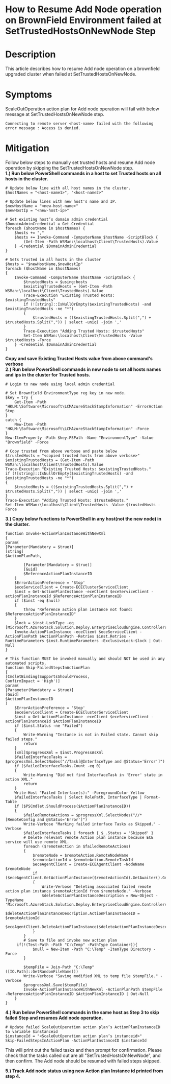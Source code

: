 # How to Resume Add Node operation on BrownField Environment failed at SetTrustedHostsOnNewNode Step
# Description 

This article describes how to resume Add node operation on a brownfield upgraded cluster when failed at SetTrustedHostsOnNewNode.
# Symptoms
ScaleOutOperation action plan for Add node operation will fail with below message at SetTrustedHostsOnNewNode step.
```
Connecting to remote server <host-name> failed with the following error message : Access is denied.
```
# Mitigation 
Follow below steps to manually set trusted hosts and resume Add node operation by skipping the SetTrustedHostsOnNewNode step.<br/>
**1.) Run below PowerShell commands in a host to set Trusted hosts on all hosts in the cluster.**
```
# Update below line with all host names in the cluster.
$hostNames = "<host-name1>", "<host-name2>"

# Update below lines with new host's name and IP.
$newHostName = "<new-host-name>"
$newHostIp = "<new-host-ip>"

# Set existing host’s domain admin credential
$DomainAdminCredential = Get-Credential
foreach ($hostName in $hostNames) {
    $hosts += ","
    $hosts += Invoke-Command -ComputerName $hostName -ScriptBlock {
        (Get-Item -Path WSMan:\localhost\Client\TrustedHosts).Value                     
    } -Credential $DomainAdminCredential
}

# Sets trusted in all hosts in the cluster
$hosts = "$newHostName,$newHostIp"
foreach ($hostName in $hostNames)
{
    Invoke-Command -ComputerName $hostName -ScriptBlock {
        $trustedHosts = $using:hosts
        $existingTrustedHosts = (Get-Item -Path WSMan:\localhost\Client\TrustedHosts).Value
        Trace-Execution "Existing Trusted Hosts: $existingTrustedHosts"
        if (![string]::IsNullOrEmpty($existingTrustedHosts) -and $existingTrustedHosts -ne "*")
        {
            $trustedHosts = (($existingTrustedHosts.Split(",") + $trustedHosts.Split(",")) | select -uniq) -join ','
        }
        Trace-Execution "Adding Trusted Hosts: $trustedHosts"
        Set-Item WSMan:\localhost\Client\TrustedHosts -Value $trustedHosts -Force
    } -Credential $DomainAdminCredential
}
```
**Copy and save Existing Trusted Hosts value from above command's verbose**<br/>
**2.) Run below PowerShell commands in new node to set all hosts names and ips in the cluster for Trusted hosts.**
```
# Login to new node using local admin credential

# Set Brownfield EnvironmentType reg key in new node.
$key = try {
    Get-Item -Path "HKLM:\Software\Microsoft\LCMAzureStackStampInformation" -ErrorAction Stop
}
catch {
    New-Item -Path "HKLM:\Software\Microsoft\LCMAzureStackStampInformation" -Force
}
New-ItemProperty -Path $key.PSPath -Name "EnvironmentType" -Value "Brownfield" -Force
    
# Copy trusted from above verbose and paste below
$trustedHosts = "<copied trusted hosts from above verbose>"
$existingTrustedHosts = (Get-Item -Path WSMan:\localhost\Client\TrustedHosts).Value
Trace-Execution "Existing Trusted Hosts: $existingTrustedHosts."
if (![string]::IsNullOrEmpty($existingTrustedHosts) -and $existingTrustedHosts -ne "*")
{
    $trustedHosts = (($existingTrustedHosts.Split(",") + $trustedHosts.Split(",")) | select -uniq) -join ','
}
Trace-Execution "Adding Trusted Hosts: $trustedHosts."
Set-Item WSMan:\localhost\Client\TrustedHosts -Value $trustedHosts -Force
```
**3.) Copy below functions to PowerShell in any host(not the new node) in the cluster.**
```
function Invoke-ActionPlanInstanceWithNewXml
{
param(
[Parameter(Mandatory = $true)]
[string]
$ActionPlanPath,

        [Parameter(Mandatory = $true)]
        [Guid]
        $ReferenceActionPlanInstanceID
    )
    $ErrorActionPreference = 'Stop'
    $eceServiceClient = Create-ECEClusterServiceClient
    $inst = Get-ActionPlanInstance -eceClient $eceServiceClient -actionPlanInstanceId $ReferenceActionPlanInstanceID
    if ($inst -eq $null)
    {
        throw "Reference action plan instance not found: $ReferenceActionPlanInstanceID"
    }
    $lock = $inst.LockType -eq [Microsoft.AzureStack.Solution.Deploy.EnterpriseCloudEngine.Controllers.Models.ActionPlanInstanceExecutionLock]::ExclusiveLock
    Invoke-ActionPlanInstance -eceClient $eceServiceClient -ActionPlanPath $ActionPlanPath -Retries $inst.Retries -RuntimeParameters $inst.RuntimeParameters -ExclusiveLock:$lock | Out-Null
}

# This function MUST be invoked manually and should NOT be used in any automated scripts.
function Skip-FailedStepsInActionPlan
{
[CmdletBinding(SupportsShouldProcess,
ConfirmImpact = 'High')]
param(
[Parameter(Mandatory = $true)]
[Guid]
$ActionPlanInstanceID
)
    $ErrorActionPreference = 'Stop'
    $eceServiceClient = Create-ECEClusterServiceClient
    $inst = Get-ActionPlanInstance -eceClient $eceServiceClient -actionPlanInstanceId $ActionPlanInstanceID
    if ($inst.Status -ne "Failed")
    {
        Write-Warning "Instance is not in Failed state. Cannot skip failed steps."
        return
    }
    [xml]$progressXml = $inst.ProgressAsXml
    $failedInterfaceTasks = $progressXml.SelectNodes("//Task[@InterfaceType and @Status='Error']")
    if ($failedInterfaceTasks.Count -eq 0)
    {
        Write-Warning "Did not find InterfaceTask in 'Error' state in action XML."
        return
    }
    Write-Host "Failed Interface(s):" -ForegroundColor Yellow
    $failedInterfaceTasks | Select RolePath, InterfaceType | Format-Table
    if ($PSCmdlet.ShouldProcess($ActionPlanInstanceID))
    {
        $failedRemoteActions = $progressXml.SelectNodes("//*[RemoteConfig and @Status='Error']")
        Write-Verbose "Marking failed interface Tasks as Skipped." -Verbose
        $failedInterfaceTasks | foreach { $_.Status = 'Skipped' }
        # Delete relevant remote Action plan instance because ECE service will use remote XML.
        foreach ($remoteAction in $failedRemoteActions)
        {
            $remoteNode = $remoteAction.RemoteNodeName
            $remoteActionId = $remoteAction.RemoteTaskId
            $eceAgentClient = Create-ECEAgentClient -NodeName $remoteNode
            if ($eceAgentClient.GetActionPlanInstance($remoteActionId).GetAwaiter().GetResult())
            {
                Write-Verbose "Deleting associated failed remote action plan instance $remoteActionId from $remoteNode." -Verbose
                $deleteActionPlanInstanceDescription = New-Object -TypeName 'Microsoft.AzureStack.Solution.Deploy.EnterpriseCloudEngine.Controllers.Models.DeleteActionPlanInstanceDescription'
                $deleteActionPlanInstanceDescription.ActionPlanInstanceID = $remoteActionId
                $eceAgentClient.DeleteActionPlanInstance($deleteActionPlanInstanceDescription).Wait()
            }
        }
        # Save to file and invoke new action plan
  	 if(!(Test-Path -Path "C:\Temp" -PathType Container)){
            $null = New-Item -Path "C:\Temp" -ItemType Directory -Force
        } 

        $tempFile = Join-Path "C:\Temp" ([IO.Path]::GetRandomFileName())
        Write-Verbose "Saving modified XML to temp file $tempFile." -Verbose
        $progressXml.Save($tempFile)
        Invoke-ActionPlanInstanceWithNewXml -ActionPlanPath $tempFile -ReferenceActionPlanInstanceID $ActionPlanInstanceID | Out-Null
    }
}
```

**4.) Run below PowerShell commands in the same host as Step 3 to skip failed Step and resumes Add node operation.**
```
# Update failed ScaleOutOperation action plan’s ActionPlanInstanceID to variable $instanceid
$instanceId = "<ScaleOutOperation action plan’s instanceid>"
Skip-FailedStepsInActionPlan -ActionPlanInstanceID $instanceId
```
This will print out the failed tasks and then prompt for confirmation. Please check that the tasks called out are all "SetTrustedHostsOnNewNode", and then confirm. The Add node should be resumed with failed steps skipped.

**5.) Track Add node status using new Action plan Instance id printed from step 4.**

